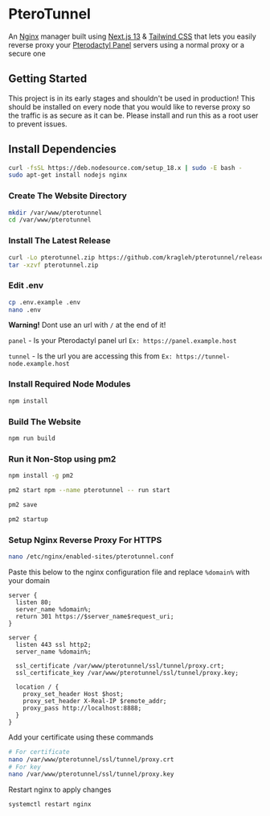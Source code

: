 # PteroTunnel 
An [Nginx](https://nginx.org/) manager built using [Next.js 13](https://nextjs.org/) & [Tailwind CSS](https://tailwindcss.com/) that lets you easily reverse proxy your [Pterodactyl Panel](https://pterodactyl.io/) servers using a normal proxy or a secure one

## Getting Started
This project is in its early stages and shouldn't be used in production! This should be installed on every node that you would like to reverse proxy so the traffic is as secure as it can be. Please install and run this as a root user to prevent issues.

## Install Dependencies
```bash
curl -fsSL https://deb.nodesource.com/setup_18.x | sudo -E bash -
sudo apt-get install nodejs nginx
```

### Create The Website Directory
```bash
mkdir /var/www/pterotunnel
cd /var/www/pterotunnel
```

### Install The Latest Release
```bash
curl -Lo pterotunnel.zip https://github.com/kragleh/pterotunnel/releases/latest/download/pterotunnel.zip
tar -xzvf pterotunnel.zip
```

### Edit .env

```bash
cp .env.example .env
nano .env
```

**Warning!** Dont use an url with `/` at the end of it!

`panel` - Is your Pterodactyl panel url `Ex: https://panel.example.host` 

`tunnel` - Is the url you are accessing this from `Ex: https://tunnel-node.example.host`

### Install Required Node Modules
```bash
npm install
```

### Build The Website
```bash
npm run build
```

### Run it Non-Stop using pm2

```bash
npm install -g pm2

pm2 start npm --name pterotunnel -- run start

pm2 save

pm2 startup
```

### Setup Nginx Reverse Proxy For HTTPS
```bash
nano /etc/nginx/enabled-sites/pterotunnel.conf
```

Paste this below to the nginx configuration file and replace `%domain%` with your domain
```
server {
  listen 80;
  server_name %domain%;
  return 301 https://$server_name$request_uri;
}

server {
  listen 443 ssl http2;
  server_name %domain%;

  ssl_certificate /var/www/pterotunnel/ssl/tunnel/proxy.crt;
  ssl_certificate_key /var/www/pterotunnel/ssl/tunnel/proxy.key;

  location / {
    proxy_set_header Host $host;
    proxy_set_header X-Real-IP $remote_addr;
    proxy_pass http://localhost:8888;
  }
}
```

Add your certificate using these commands
```bash
# For certificate
nano /var/www/pterotunnel/ssl/tunnel/proxy.crt
# For key
nano /var/www/pterotunnel/ssl/tunnel/proxy.key
```

Restart nginx to apply changes
```bash
systemctl restart nginx
```
